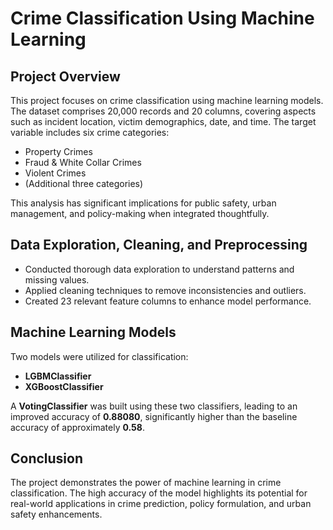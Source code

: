 # Crime Classification Using Machine Learning

## Project Overview
This project focuses on crime classification using machine learning models. The dataset comprises 20,000 records and 20 columns, covering aspects such as incident location, victim demographics, date, and time. The target variable includes six crime categories:

- Property Crimes
- Fraud & White Collar Crimes
- Violent Crimes
- (Additional three categories)

This analysis has significant implications for public safety, urban management, and policy-making when integrated thoughtfully.

## Data Exploration, Cleaning, and Preprocessing
- Conducted thorough data exploration to understand patterns and missing values.
- Applied cleaning techniques to remove inconsistencies and outliers.
- Created 23 relevant feature columns to enhance model performance.

## Machine Learning Models
Two models were utilized for classification:

- **LGBMClassifier**
- **XGBoostClassifier**

A **VotingClassifier** was built using these two classifiers, leading to an improved accuracy of **0.88080**, significantly higher than the baseline accuracy of approximately **0.58**.

## Conclusion
The project demonstrates the power of machine learning in crime classification. The high accuracy of the model highlights its potential for real-world applications in crime prediction, policy formulation, and urban safety enhancements.
